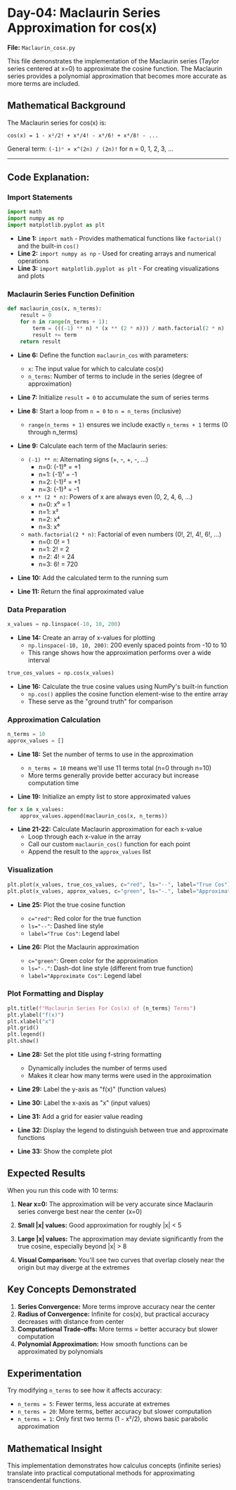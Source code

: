 # Day-04: Maclaurin Series Approximation for cos(x)

**File:** `Maclaurin_cosx.py`

This file demonstrates the implementation of the Maclaurin series (Taylor series centered at x=0) to approximate the cosine function. The Maclaurin series provides a polynomial approximation that becomes more accurate as more terms are included.

## Mathematical Background

The Maclaurin series for cos(x) is:
```
cos(x) = 1 - x²/2! + x⁴/4! - x⁶/6! + x⁸/8! - ...
```

General term: `(-1)ⁿ × x^(2n) / (2n)!` for n = 0, 1, 2, 3, ...

---

## Code Explanation:

### Import Statements
```python
import math
import numpy as np
import matplotlib.pyplot as plt
```
- **Line 1:** `import math` - Provides mathematical functions like `factorial()` and the built-in `cos()`
- **Line 2:** `import numpy as np` - Used for creating arrays and numerical operations
- **Line 3:** `import matplotlib.pyplot as plt` - For creating visualizations and plots

### Maclaurin Series Function Definition
```python
def maclaurin_cos(x, n_terms):
    result = 0
    for n in range(n_terms + 1):
        term = (((-1) ** n) * (x ** (2 * n))) / math.factorial(2 * n)
        result += term
    return result
```
- **Line 6:** Define the function `maclaurin_cos` with parameters:
  - `x`: The input value for which to calculate cos(x)
  - `n_terms`: Number of terms to include in the series (degree of approximation)

- **Line 7:** Initialize `result = 0` to accumulate the sum of series terms

- **Line 8:** Start a loop from `n = 0` to `n = n_terms` (inclusive)
  - `range(n_terms + 1)` ensures we include exactly `n_terms + 1` terms (0 through n_terms)

- **Line 9:** Calculate each term of the Maclaurin series:
  - `(-1) ** n`: Alternating signs (+, -, +, -, ...)
    - n=0: (-1)⁰ = +1
    - n=1: (-1)¹ = -1  
    - n=2: (-1)² = +1
    - n=3: (-1)³ = -1
  - `x ** (2 * n)`: Powers of x are always even (0, 2, 4, 6, ...)
    - n=0: x⁰ = 1
    - n=1: x² 
    - n=2: x⁴
    - n=3: x⁶
  - `math.factorial(2 * n)`: Factorial of even numbers (0!, 2!, 4!, 6!, ...)
    - n=0: 0! = 1
    - n=1: 2! = 2
    - n=2: 4! = 24
    - n=3: 6! = 720

- **Line 10:** Add the calculated term to the running sum

- **Line 11:** Return the final approximated value

### Data Preparation
```python
x_values = np.linspace(-10, 10, 200)
```
- **Line 14:** Create an array of x-values for plotting
  - `np.linspace(-10, 10, 200)`: 200 evenly spaced points from -10 to 10
  - This range shows how the approximation performs over a wide interval

```python
true_cos_values = np.cos(x_values)
```
- **Line 16:** Calculate the true cosine values using NumPy's built-in function
  - `np.cos()` applies the cosine function element-wise to the entire array
  - These serve as the "ground truth" for comparison

### Approximation Calculation
```python
n_terms = 10
approx_values = []
```
- **Line 18:** Set the number of terms to use in the approximation
  - `n_terms = 10` means we'll use 11 terms total (n=0 through n=10)
  - More terms generally provide better accuracy but increase computation time

- **Line 19:** Initialize an empty list to store approximated values

```python
for x in x_values:
    approx_values.append(maclaurin_cos(x, n_terms))
```
- **Line 21-22:** Calculate Maclaurin approximation for each x-value
  - Loop through each x-value in the array
  - Call our custom `maclaurin_cos()` function for each point
  - Append the result to the `approx_values` list

### Visualization
```python
plt.plot(x_values, true_cos_values, c="red", ls="--", label="True Cos")
plt.plot(x_values, approx_values, c="green", ls="-.", label="Approximate Cos")
```
- **Line 25:** Plot the true cosine function
  - `c="red"`: Red color for the true function
  - `ls="--"`: Dashed line style
  - `label="True Cos"`: Legend label

- **Line 26:** Plot the Maclaurin approximation
  - `c="green"`: Green color for the approximation
  - `ls="-."`: Dash-dot line style (different from true function)
  - `label="Approximate Cos"`: Legend label

### Plot Formatting and Display
```python
plt.title(f"Maclaurin Series For Cos(x) of {n_terms} Terms")
plt.ylabel("f(x)")
plt.xlabel("x")
plt.grid()
plt.legend()
plt.show()
```
- **Line 28:** Set the plot title using f-string formatting
  - Dynamically includes the number of terms used
  - Makes it clear how many terms were used in the approximation

- **Line 29:** Label the y-axis as "f(x)" (function values)

- **Line 30:** Label the x-axis as "x" (input values)

- **Line 31:** Add a grid for easier value reading

- **Line 32:** Display the legend to distinguish between true and approximate functions

- **Line 33:** Show the complete plot

## Expected Results

When you run this code with 10 terms:

1. **Near x=0:** The approximation will be very accurate since Maclaurin series converge best near the center (x=0)

2. **Small |x| values:** Good approximation for roughly |x| < 5

3. **Large |x| values:** The approximation may deviate significantly from the true cosine, especially beyond |x| > 8

4. **Visual Comparison:** You'll see two curves that overlap closely near the origin but may diverge at the extremes

## Key Concepts Demonstrated

1. **Series Convergence:** More terms improve accuracy near the center
2. **Radius of Convergence:** Infinite for cos(x), but practical accuracy decreases with distance from center
3. **Computational Trade-offs:** More terms = better accuracy but slower computation
4. **Polynomial Approximation:** How smooth functions can be approximated by polynomials

## Experimentation

Try modifying `n_terms` to see how it affects accuracy:
- `n_terms = 5`: Fewer terms, less accurate at extremes
- `n_terms = 20`: More terms, better accuracy but slower computation
- `n_terms = 1`: Only first two terms (1 - x²/2), shows basic parabolic approximation

## Mathematical Insight

This implementation demonstrates how calculus concepts (infinite series) translate into practical computational methods for approximating transcendental functions.